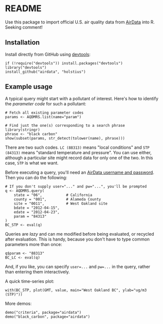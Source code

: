 README
======

Use this package to import official U.S. air quality data from [AirData] into R. Seeking comment!

Installation
------------

Install directly from GitHub using [devtools]:

    if (!require("devtools")) install.packages("devtools")
    library("devtools")
    install_github("airdata", "holstius")

Example usage
-------------

A typical query might start with a pollutant of interest. Here's how to identify the *parameter code* for such a pollutant:

    # Fetch all existing parameter codes
    params <- AQDMRS.list(name="param")
    
    # Find just the one(s) corresponding to a search phrase
    library(stringr)
    phrase <- "black carbon"
    show(subset(params, str_detect(tolower(name), phrase)))

There are two such codes. `LC (88313)` means "local conditions" and `STP (84313)` means "standard temperature and pressure". You can use either, although a particular site might record data for only one of the two. In this case, `STP` is what we want.

Before executing a query, you'll need an [AirData username and password](http://www.epa.gov/airdata/tas_Data_Mart_Registration.html). Then you can do the following:

    # If you don't supply user="..." and pw="...", you'll be prompted
    q <- AQDMRS.query(
        state = "06",           # California
        county = "001",         # Alameda County
        site = "0011",          # West Oakland site
        bdate = "2012-04-15",   
        edate = "2012-04-23",
        param = "84313"
    )
    BC_STP <- eval(q)

Queries are *lazy* and can me modified before being evaluated, or recycled after evaluation. This is handy, because you don't have to type common parameters more than once:

    q$param <- "88313"
    BC_LC <- eval(q)

And, if you like, you can specify `user=...` and `pw=...` in the query, rather than entering them interactively.
 
A quick time-series plot:

    with(BC_STP, plot(GMT, value, main="West Oakland BC", ylab="ug/m3 (STP)"))

More demos:

    demo("criteria", package="airdata")
    demo("black_carbon", package="airdata")

[R]: http://r-project.org "R"
[AirData]: https://ofmext.epa.gov/AQDMRS/aqdmrs.html "AQDMRS"
[devtools]: https://github.com/hadley/devtools "devtools"